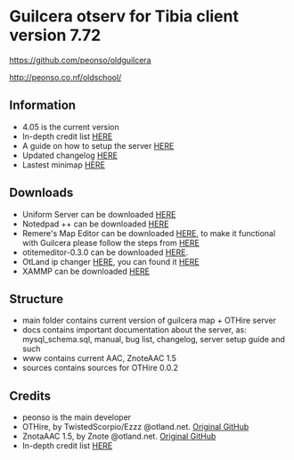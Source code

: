 Guilcera otserv for Tibia client version 7.72
=============================================
https://github.com/peonso/oldguilcera

http://peonso.co.nf/oldschool/

Information
-----------
- 4.05 is the current version
- In-depth credit list [HERE](https://github.com/peonso/guilcera/blob/master/docs/AUTHORS.md)
- A guide on how to setup the server [HERE](https://github.com/peonso/guilcera/blob/master/docs/SETUP_GUIDE.md)
- Updated changelog [HERE](https://github.com/peonso/guilcera/blob/master/docs/CHANGELOG.md)
- Lastest minimap [HERE](https://raw.githubusercontent.com/peonso/guilcera/master/docs/images/guilcera_405.png)

Downloads
---------
- Uniform Server can be downloaded [HERE](http://www.uniformserver.com/)
- Notedpad ++ can be downloaded [HERE](http://filehippo.com/download_notepad)
- Remere's Map Editor can be downloaded [HERE](https://github.com/hjnilsson/rme/releases/latest), to make it functional with Guilcera please follow the steps from [HERE](https://github.com/TwistedScorpio/OTHire/wiki/How-to-use-RME-for-this-OTServer)
- otitemeditor-0.3.0 can be downloaded [HERE](https://github.com/TwistedScorpio/OTHire/wiki/Using-itemeditor).
- OtLand ip changer [HERE](http://otland.net/threads/otland-ip-changer.134369/), you can found it [HERE](http://static.otland.net/ipchanger.exe)
- XAMMP can be downloaded [HERE](https://www.apachefriends.org/index.html)

Structure
---------
- main folder contains current version of guilcera map + OTHire server
- docs contains important documentation about the server, as: mysql_schema.sql, manual, bug list, changelog, server setup guide and such
- www contains current AAC, ZnoteAAC 1.5
- sources contains sources for OTHire 0.0.2

Credits
-------
- peonso is the main developer
- OTHire, by TwistedScorpio/Ezzz @otland.net. [Original GitHub](https://github.com/TwistedScorpio/OTHire)
- ZnotaAAC 1.5, by Znote @otland.net. [Original GitHub](https://github.com/Znote/ZnoteAAC)
- In-depth credit list [HERE](https://github.com/peonso/guilcera/blob/master/docs/AUTHORS.md)

